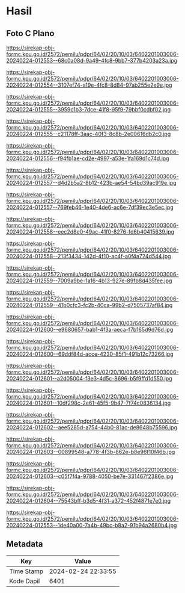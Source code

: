 # Hasil

## Foto C Plano

https://sirekap-obj-formc.kpu.go.id/2572/pemilu/pdpr/64/02/20/10/03/6402201003006-20240224-012553--68c0a08d-9a49-4fc8-9bb7-377b4203a23a.jpg

https://sirekap-obj-formc.kpu.go.id/2572/pemilu/pdpr/64/02/20/10/03/6402201003006-20240224-012554--3107ef74-a19e-4fc8-8d84-97ab255e2e9e.jpg

https://sirekap-obj-formc.kpu.go.id/2572/pemilu/pdpr/64/02/20/10/03/6402201003006-20240224-012555--3959c1b3-7dce-41f8-95f9-79bbf0cdbf02.jpg

https://sirekap-obj-formc.kpu.go.id/2572/pemilu/pdpr/64/02/20/10/03/6402201003006-20240224-012555--c21178ff-3aac-40f3-8c8b-2e00616db2c0.jpg

https://sirekap-obj-formc.kpu.go.id/2572/pemilu/pdpr/64/02/20/10/03/6402201003006-20240224-012556--f94fb1ae-cd2e-4997-a53e-1fa169d1c74d.jpg

https://sirekap-obj-formc.kpu.go.id/2572/pemilu/pdpr/64/02/20/10/03/6402201003006-20240224-012557--d4d2b5a2-8b12-423b-ae54-54bd39ac919e.jpg

https://sirekap-obj-formc.kpu.go.id/2572/pemilu/pdpr/64/02/20/10/03/6402201003006-20240224-012557--769feb46-1e40-4de6-ac6e-7df39ec3e5ec.jpg

https://sirekap-obj-formc.kpu.go.id/2572/pemilu/pdpr/64/02/20/10/03/6402201003006-20240224-012558--eec2d8e0-49ac-41f0-8276-fd6b40415639.jpg

https://sirekap-obj-formc.kpu.go.id/2572/pemilu/pdpr/64/02/20/10/03/6402201003006-20240224-012558--213f3434-142d-4f10-ac4f-a0f4a724d544.jpg

https://sirekap-obj-formc.kpu.go.id/2572/pemilu/pdpr/64/02/20/10/03/6402201003006-20240224-012559--7009a9be-1a16-4b13-927e-89fb8d435fee.jpg

https://sirekap-obj-formc.kpu.go.id/2572/pemilu/pdpr/64/02/20/10/03/6402201003006-20240224-012559--41b0cfc3-fc2b-40ca-99b2-d7505737af84.jpg

https://sirekap-obj-formc.kpu.go.id/2572/pemilu/pdpr/64/02/20/10/03/6402201003006-20240224-012600--e9680657-bab1-4f3a-aeca-f7b165d9d76d.jpg

https://sirekap-obj-formc.kpu.go.id/2572/pemilu/pdpr/64/02/20/10/03/6402201003006-20240224-012600--69ddf84d-acce-4230-85f1-491b12c73266.jpg

https://sirekap-obj-formc.kpu.go.id/2572/pemilu/pdpr/64/02/20/10/03/6402201003006-20240224-012601--a2d05004-f3e3-4d5c-8696-b5f9ffd1d550.jpg

https://sirekap-obj-formc.kpu.go.id/2572/pemilu/pdpr/64/02/20/10/03/6402201003006-20240224-012601--10df298c-2e61-45f5-9b47-7f74c0836134.jpg

https://sirekap-obj-formc.kpu.go.id/2572/pemilu/pdpr/64/02/20/10/03/6402201003006-20240224-012602--aee5285d-a754-44b0-81ac-de8648b75596.jpg

https://sirekap-obj-formc.kpu.go.id/2572/pemilu/pdpr/64/02/20/10/03/6402201003006-20240224-012603--00899548-a778-4f3b-862e-b8e96f10f46b.jpg

https://sirekap-obj-formc.kpu.go.id/2572/pemilu/pdpr/64/02/20/10/03/6402201003006-20240224-012603--c05f7f4a-9788-4050-be7e-331467f2386e.jpg

https://sirekap-obj-formc.kpu.go.id/2572/pemilu/pdpr/64/02/20/10/03/6402201003006-20240224-012604--75543bff-b3d5-4f31-a372-452f4871e7e0.jpg

https://sirekap-obj-formc.kpu.go.id/2572/pemilu/pdpr/64/02/20/10/03/6402201003006-20240224-012553--1de40a00-7a4b-49bc-b8a2-91b94a2680b4.jpg


## Metadata

| Key        | Value               |
| ---------- | ------------------- |
| Time Stamp | 2024-02-24 22:33:55 |
| Kode Dapil | 6401                |



